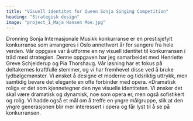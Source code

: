```yaml
---
title: "Visuell identitet for Queen Sonja Singing Competition"
heading: "Strategisk design"
image: "project_1_Maja Hansen Moe.jpg"
---
```


Dronning Sonja Internasjonale Musikk konkurranse er en prestisjefylt konkurranse som arrangeres i Oslo annethvert år for sangere fra hele verden. Vår oppgave var å utforme en ny visuell identitet til konkurransen i tråd med strategien. Denne oppgaven har jeg samarbeidet med Henriette Greve Schjelderup og Pia Thorshaug. Vår løsning har et fokus på deltakernes kraftfulle stemmer, og vi har fremhevet disse ved å bruke lydbølgemønster. Vi ønsket å designe et moderne og tidsriktig uttrykk, men samtidig bevare det elegante en ofte forbinder med opera. «Dramatisk rolig» er det som kjennetegner den nye visuelle identiteten. Vi ønsker det skal være dramatisk og dynamisk, noe som opera er, men også sofistikert og rolig. Vi hadde også et mål om å treffe en yngre målgruppe, slik at den yngre generasjonen blir mer interessert i opera og får lyst til å se på konkurransen.

